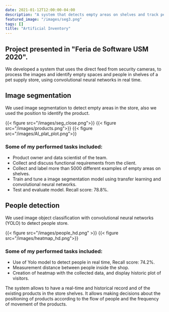 ```yaml
---
date: 2021-01-12T12:00:00-04:00
description: "A system that detects empty areas on shelves and track people inside shops"
featured_image: "/images/seg3.png"
tags: []
title: "Artificial Inventory"
---
```

## Project presented in "Feria de Software USM 2020". 
We developed a system that uses the direct feed from security cameras, to process the images and identify empty spaces and people in shelves of a pet supply store, using convolutional neural networks in real time.

## Image segmentation

We used image segmentation to detect empty areas in the store, also we used the position to identify the product.

{{< figure src="/images/seg_close.png">}}
{{< figure src="/images/products.png">}}
{{< figure src="/images/AI_plat_plot.png">}}

### Some of my performed tasks included:
* Product owner and data scientist of the team.
* Collect and discuss functional requirements from the client.
* Collect and label more than 5000 different examples of empty areas on shelves.
* Train and tune a image segmentation model using transfer learning and convolutional neural networks.
* Test and evaluate model. Recall score: 78.8%.

## People detection

We used image object classification with convolutional neural networks (YOLO) to detect people store.

{{< figure src="/images/people_hd.png" >}}
{{< figure src="/images/heatmap_hd.png">}}

### Some of my performed tasks included:
* Use of Yolo model to detect people in real time, Recall score: 74.2%.
* Measurement distance between people inside the shop.
* Creation of heatmap with the collected data, and display historic plot of visitors.

The system allows to have a real-time and historical record and of the existing products in the store shelves.
It allows making decisions about the positioning of products according to the flow of people and the frequency of movement of the products.